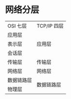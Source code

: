 # 网络分层

<table>
	<tr>
		<td>OSI 七层</td>
		<td>TCP/IP 四层</td>
	</tr>
	<tr>
		<td>应用层</td>
		<td rowspan="3">应用层</td>
	</tr>
	<tr>
		<td>表示层</td>
	</tr>
	<tr>
		<td>会话层</td>
	</tr>
	<tr>
		<td>传输层</td>
		<td>传输层</td>
	</tr>
	<tr>
		<td>网络层</td>
		<td>网络层</td>
	</tr>
	<tr>
		<td>数据链路层</td>
		<td rowspan="2">数据链路层</td>
	</tr>
	<tr>
		<td>物理层</td>
	</tr>
</table>
